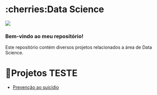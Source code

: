 
<h1 align="left">:cherries:Data Science</h1>

<img src="https://img.shields.io/static/v1?label=DataScience&message=Portugues&color=e07a5f&style=for-the-badge&logo=GitHub">

### Bem-vindo ao meu repositório!

Este repositório contém diversos projetos relacionados a área de Data Science.

# :cherries:Projetos TESTE

<!--ts-->
  * [Prevenção ao suicídio](https://github.com/LucasKiraly/DataScience-PTBR/blob/master/Visualização%20de%20dados/Projeto%20-%20Prevenção%20ao%20suicídio.ipynb)
<!--te-->
